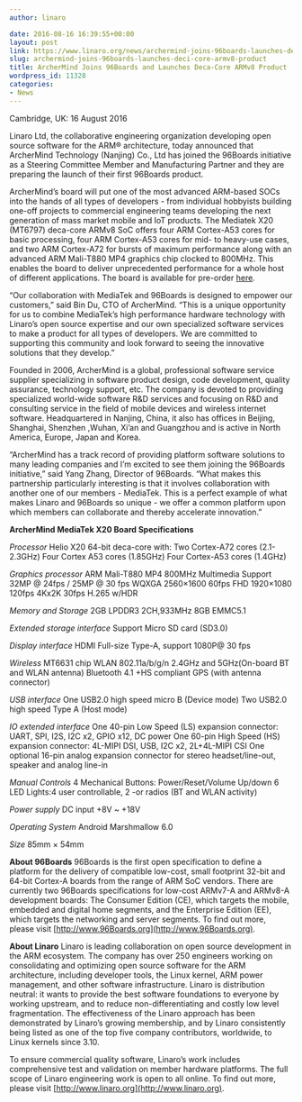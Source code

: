 ```yaml
---
author: linaro

date: 2016-08-16 16:39:55+00:00
layout: post
link: https://www.linaro.org/news/archermind-joins-96boards-launches-deci-core-armv8-product/
slug: archermind-joins-96boards-launches-deci-core-armv8-product
title: ArcherMind Joins 96Boards and Launches Deca-Core ARMv8 Product
wordpress_id: 11328
categories:
- News
---
```


Cambridge, UK: 16 August 2016

Linaro Ltd, the collaborative engineering organization developing open source software for the ARM® architecture, today announced that ArcherMind Technology (Nanjing) Co., Ltd has joined the 96Boards initiative as a Steering Committee Member and Manufacturing Partner and they are preparing the launch of their first 96Boards product.

ArcherMind’s board will put one of the most advanced ARM-based SOCs into the hands of all types of developers - from individual hobbyists building one-off projects to commercial engineering teams developing the next generation of mass market mobile and IoT products. The Mediatek X20 (MT6797) deca-core ARMv8 SoC offers four ARM Cortex-A53 cores for basic processing, four ARM Cortex-A53 cores for mid- to heavy-use cases, and two ARM Cortex-A72 for bursts of maximum performance along with an advanced ARM Mali-T880 MP4 graphics chip clocked to 800MHz. This enables the board to deliver unprecedented performance for a whole host of different applications. The board is available for pre-order [here](http://en.alpha-star.org/pre-sales).

“Our collaboration with MediaTek and 96Boards is designed to empower our customers,” said Bin Du, CTO of ArcherMind. “This is a unique opportunity for us to combine MediaTek’s high performance hardware technology with Linaro’s open source expertise and our own specialized software services to make a product for all types of developers. We are committed to supporting this community and look forward to seeing the innovative solutions that they develop.”

Founded in 2006, ArcherMind is a global, professional software service supplier specializing in software product design, code development, quality assurance, technology support, etc. The company is devoted to providing specialized world-wide software R&D services and focusing on R&D and consulting service in the field of mobile devices and wireless internet software. Headquartered in Nanjing, China, it also has offices in Beijing, Shanghai, Shenzhen ,Wuhan, Xi’an and Guangzhou and is active in North America, Europe, Japan and Korea.

“ArcherMind has a track record of providing platform software solutions to many leading companies and I’m excited to see them joining the 96Boards initiative,” said Yang Zhang, Director of 96Boards. “What makes this partnership particularly interesting is that it involves collaboration with another one of our members - MediaTek. This is a perfect example of what makes Linaro and 96Boards so unique - we offer a common platform upon which members can collaborate and thereby accelerate innovation.”

**ArcherMind MediaTek X20 Board Specifications**

_Processor_
Helio X20 64-bit deca-core with:
Two Cortex-A72 cores (2.1-2.3GHz)
Four Cortex A53 cores (1.85GHz)
Four Cortex-A53 cores (1.4GHz)

_Graphics processor_
ARM Mali-T880 MP4 800MHz
Multimedia Support
32MP @ 24fps / 25MP @ 30 fps
WQXGA 2560×1600 60fps FHD 1920×1080 120fps
4Kx2K 30fps H.265 w/HDR

_Memory and Storage_
2GB LPDDR3 2CH,933MHz
8GB EMMC5.1

_Extended storage interface_
Support Micro SD card (SD3.0)

_Display interface_
HDMI Full-size Type-A, support 1080P@ 30 fps

_Wireless_
MT6631 chip
WLAN 802.11a/b/g/n 2.4GHz and 5GHz(On-board BT and WLAN antenna)
Bluetooth 4.1 +HS compliant
GPS (with antenna connector)

_USB interface_
One USB2.0 high speed micro B (Device mode)
Two USB2.0 high speed Type A (Host mode)

_IO extended interface_
One 40-pin Low Speed (LS) expansion connector: UART, SPI, I2S, I2C x2, GPIO x12, DC power
One 60-pin High Speed (HS) expansion connector: 4L-MIPI DSI, USB, I2C x2, 2L+4L-MIPI CSI
One optional 16-pin analog expansion connector for stereo headset/line-out, speaker and analog line-in

_Manual Controls_
4 Mechanical Buttons: Power/Reset/Volume Up/down
6 LED Lights:4 user controllable, 2 -or radios (BT and WLAN activity)

_Power supply_
DC input +8V ~ +18V

_Operating System_
Android Marshmallow 6.0

_Size_
85mm × 54mm

**About 96Boards**
96Boards is the first open specification to define a platform for the delivery of compatible low-cost, small footprint 32-bit and 64-bit Cortex-A boards from the range of ARM SoC vendors. There are currently two 96Boards specifications for low-cost ARMv7-A and ARMv8-A development boards: The Consumer Edition (CE), which targets the mobile, embedded and digital home segments, and the Enterprise Edition (EE), which targets the networking and server segments. To find out more, please visit [http://www.96Boards.org](http://www.96Boards.org).

**About Linaro**
Linaro is leading collaboration on open source development in the ARM ecosystem. The company has over 250 engineers working on consolidating and optimizing open source software for the ARM architecture, including developer tools, the Linux kernel, ARM power management, and other software infrastructure. Linaro is distribution neutral: it wants to provide the best software foundations to everyone by working upstream, and to reduce non-differentiating and costly low level fragmentation. The effectiveness of the Linaro approach has been demonstrated by Linaro’s growing membership, and by Linaro consistently being listed as one of the top five company contributors, worldwide, to Linux kernels since 3.10.

To ensure commercial quality software, Linaro’s work includes comprehensive test and validation on member hardware platforms. The full scope of Linaro engineering work is open to all online. To find out more, please visit [http://www.linaro.org](http://www.linaro.org).

